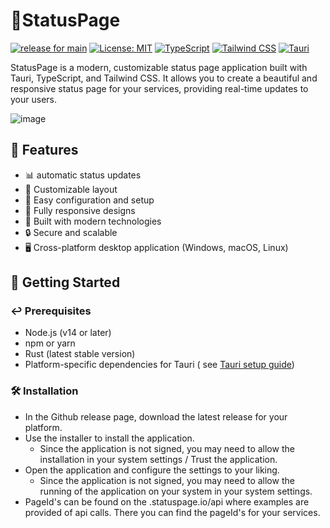 # 🚦StatusPage

[![release for main](https://github.com/RemcoDewlde/StatusPage/actions/workflows/publish_and_release.yml/badge.svg)](https://github.com/RemcoDewlde/StatusPage/actions/workflows/publish_and_release.yml)
[![License: MIT](https://img.shields.io/badge/License-MIT-red.svg)](https://opensource.org/licenses/MIT)
[![TypeScript](https://img.shields.io/badge/TypeScript-5.4.5-blue)](https://www.typescriptlang.org/)
[![Tailwind CSS](https://img.shields.io/badge/Tailwind_CSS-3.3.4-38B2AC)](https://tailwindcss.com/)
[![Tauri](https://img.shields.io/badge/Tauri-1.6.7-orange)](https://tauri.app/)

StatusPage is a modern, customizable status page application built with Tauri, TypeScript, and Tailwind CSS. It
allows you to create a beautiful and responsive status page for your services, providing real-time updates to your
users.

![image](https://github.com/user-attachments/assets/9fb74b23-eae3-4e90-863c-097e64aa507f)

[//]: # (![StatusPage Screenshot]&#40;/placeholder.svg?height=300&width=600&#41;)

## 🌟 Features

- 📊 automatic status updates
- 🎨 Customizable layout
- 🔧 Easy configuration and setup
- 📱 Fully responsive designs
- 🚀 Built with modern technologies
- 🔒 Secure and scalable
- 🖥️ Cross-platform desktop application (Windows, macOS, Linux)

## 🚀 Getting Started

### ↩️ Prerequisites

- Node.js (v14 or later)
- npm or yarn
- Rust (latest stable version)
- Platform-specific dependencies for Tauri (
  see [Tauri setup guide](https://tauri.app/v1/guides/getting-started/prerequisites))


### 🛠️ Installation
- In the Github release page, download the latest release for your platform.
- Use the installer to install the application.
  - Since the application is not signed, you may need to allow the installation in your system settings / Trust the application. 
- Open the application and configure the settings to your liking.
  - Since the application is not signed, you may need to allow the running of the application on your system in your system settings.
- PageId's can be found on the <subdomain>.statuspage.io/api where examples are provided of api calls. There you can find the pageId's for your services.